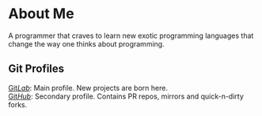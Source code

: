 # About Me

A programmer that craves to learn new exotic programming languages that change the way one thinks about programming.

## Git Profiles

[Git*Lab*](https://gitlab.com/alexmozaidze): Main profile. New projects are born here.  
[Git*Hub*](https://github.com/alexmozaidze): Secondary profile. Contains PR repos, mirrors and quick-n-dirty forks.
